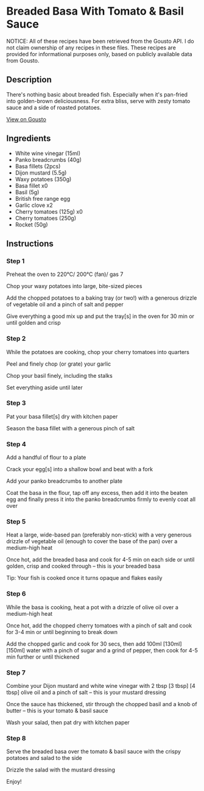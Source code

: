 # Breaded Basa With Tomato & Basil Sauce 

NOTICE: All of these recipes have been retrieved from the Gousto API. I do not claim ownership of any recipes in these files. These recipes are provided for informational purposes only, based on publicly available data from Gousto.

## Description

There's nothing basic about breaded fish. Especially when it's pan-fried into golden-brown deliciousness. For extra bliss, serve with zesty tomato sauce and a side of roasted potatoes. 

[View on Gousto](https://www.gousto.co.uk/recipes/cookbook/breaded-basa-with-tomato-basil-sauce)

## Ingredients

- White wine vinegar (15ml)
- Panko breadcrumbs (40g)
- Basa fillets (2pcs)
- Dijon mustard (5.5g)
- Waxy potatoes (350g)
- Basa fillet x0
- Basil (5g)
- British free range egg
- Garlic clove x2
- Cherry tomatoes (125g) x0
- Cherry tomatoes (250g)
- Rocket (50g)

## Instructions


### Step 1

Preheat the oven to 220°C/ 200°C (fan)/ gas 7

Chop your waxy potatoes into large, bite-sized pieces

Add the chopped potatoes to a baking tray (or two!) with a generous drizzle of vegetable oil and a pinch of salt and pepper

Give everything a good mix up and put the tray[s] in the oven for 30 min or until golden and crisp


### Step 2

While the potatoes are cooking, chop your cherry tomatoes into quarters

Peel and finely chop (or grate) your garlic

Chop your basil finely, including the stalks

Set everything aside until later


### Step 3

Pat your basa fillet[s] dry with kitchen paper

Season the basa fillet with a generous pinch of salt


### Step 4

Add a handful of flour to a plate

Crack your egg[s]<span class="text-danger"> </span>into a shallow bowl and beat with a fork

Add your panko breadcrumbs to another plate

Coat the basa in the flour, tap off any excess, then add it into the beaten egg and finally press it into the panko breadcrumbs firmly to evenly coat all over


### Step 5

Heat a large, wide-based pan (preferably non-stick) with a very generous drizzle of vegetable oil (enough to cover the base of the pan) over a medium-high heat

Once hot, add the breaded basa and cook for 4-5 min on each side or until golden, crisp and cooked through – this is your breaded basa

Tip: Your fish is cooked once it turns opaque and flakes easily


### Step 6

While the basa is cooking, heat a pot with a drizzle of olive oil over a medium-high heat

Once hot, add the chopped cherry tomatoes with a pinch of salt and cook for 3-4 min or until beginning to break down

Add the chopped garlic and cook for 30 secs, then add 100ml <span class="text-purple">[130ml]</span> <span class="text-danger">[150ml]</span> water with a pinch of sugar and a grind of pepper, then cook for 4-5 min further or until thickened


### Step 7

Combine your Dijon mustard and white wine vinegar with 2 tbsp <span class="text-purple">[3 tbsp]</span> <span class="text-danger">[4 tbsp]</span> olive oil and a pinch of salt – this is your mustard dressing

Once the sauce has thickened, stir through the chopped basil and a knob of butter – this is your tomato & basil sauce

Wash your salad, then pat dry with kitchen paper

### Step 8

Serve the breaded basa over the tomato & basil sauce with the crispy potatoes and salad to the side

Drizzle the salad with the mustard dressing

Enjoy!

